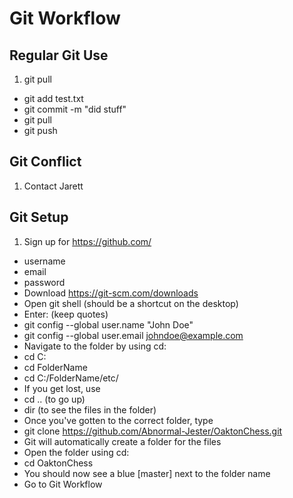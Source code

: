 # Git Workflow

## Regular Git Use

1. git pull
- git add test.txt
- git commit -m "did stuff"
- git pull
- git push

## Git Conflict

1. Contact Jarett

## Git Setup

1. Sign up for https://github.com/
 - username
 - email
 - password
- Download https://git-scm.com/downloads
- Open git shell (should be a shortcut on the desktop)
- Enter: (keep quotes)
 - git config --global user.name "John Doe"
 - git config --global user.email johndoe@example.com
- Navigate to the folder by using cd:
 - cd C:
 - cd FolderName
 - cd C:/FolderName/etc/
- If you get lost, use
 - cd .. (to go up)
 - dir (to see the files in the folder)
- Once you've gotten to the correct folder, type
 - git clone https://github.com/Abnormal-Jester/OaktonChess.git
 - Git will automatically create a folder for the files
- Open the folder using cd:
 - cd OaktonChess
 - You should now see a blue [master] next to the folder name
- Go to Git Workflow
